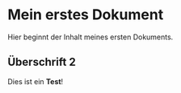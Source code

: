 # Mein erstes Dokument

Hier beginnt der Inhalt meines ersten Dokuments.

## Überschrift 2
Dies ist ein **Test**!
